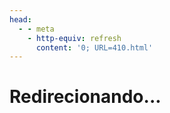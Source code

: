 ```yaml
---
head:
  - - meta
    - http-equiv: refresh
      content: '0; URL=410.html'
---
```


# Redirecionando...
